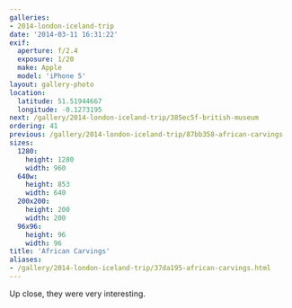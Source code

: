 ```yaml
---
galleries:
- 2014-london-iceland-trip
date: '2014-03-11 16:31:22'
exif:
  aperture: f/2.4
  exposure: 1/20
  make: Apple
  model: 'iPhone 5'
layout: gallery-photo
location:
  latitude: 51.51944667
  longitude: -0.1273195
next: /gallery/2014-london-iceland-trip/385ec5f-british-museum
ordering: 41
previous: /gallery/2014-london-iceland-trip/87bb358-african-carvings
sizes:
  1280:
    height: 1280
    width: 960
  640w:
    height: 853
    width: 640
  200x200:
    height: 200
    width: 200
  96x96:
    height: 96
    width: 96
title: 'African Carvings'
aliases:
- /gallery/2014-london-iceland-trip/37da195-african-carvings.html
---
```


Up close, they were very interesting.
